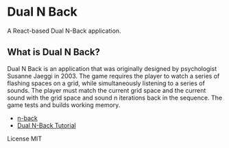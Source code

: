 # Dual N Back 
A React-based Dual N-Back application.

## What is Dual N Back?
Dual N Back is an application that was originally designed by psychologist Susanne Jaeggi in 2003. The game requires the player to watch a series of flashing spaces on a grid, while simultaneously listening to a series of sounds. The player must match the current grid space and the current sound with the grid space and sound n iterations back in the sequence. The game tests and builds working memory.

- [n-back](https://en.wikipedia.org/wiki/N-back)
- [Dual N-Back Tutorial](https://brainscale.net/dual-n-back/tutorial)

License 
MIT